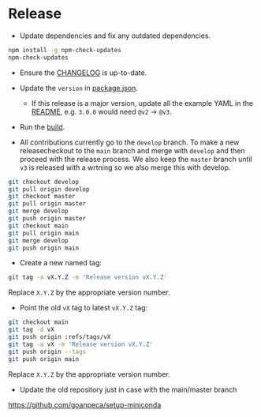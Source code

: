 # Release

- Update dependencies and fix any outdated dependencies.

```bash
npm install -g npm-check-updates
npm-check-updates
```

- Ensure the [CHANGELOG](./CHANGELOG.md) is up-to-date.

- Update the `version` in [package.json](./package.json).

  - If this release is a major version, update all the example YAML in the
    [README](./README.md), e.g. `3.0.0` would need `@v2` -> `@v3`.

- Run the [build](./CONTRIBUTING.md#build).

- All contributions currently go to the `develop` branch. To make a new
  releasecheckout to the `main` branch and merge with `develop` and then proceed
  with the release process. We also keep the `master` branch until `v3` is
  released with a wrtning so we also merge this with develop.

```bash
git checkout develop
git pull origin develop
git checkout master
git pull origin master
git merge develop
git push origin master
git checkout main
git pull origin main
git merge develop
git push origin main
```

- Create a new named tag:

```bash
git tag -a vX.Y.Z -m 'Release version vX.Y.Z'
```

Replace `X.Y.Z` by the appropriate version number.

- Point the old `vX` tag to latest `vX.Y.Z` tag:

```bash
git checkout main
git tag -d vX
git push origin :refs/tags/vX
git tag -a vX -m 'Release version vX.Y.Z'
git push origin --tags
git push origin main
```

Replace `X.Y.Z` by the appropriate version number.

- Update the old repository just in case with the main/master branch

https://github.com/goanpeca/setup-miniconda
